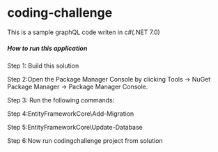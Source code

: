# coding-challenge
This is a sample graphQL code writen in c#(.NET 7.0)

##### How to run this application

Step 1: Build this solution 

Step 2:Open the Package Manager Console by clicking Tools -> NuGet Package Manager -> Package Manager Console.

Step 3: Run the following commands:

Step 4:EntityFrameworkCore\Add-Migration

Step 5:EntityFrameworkCore\Update-Database

Step 6:Now run codingchallenge project from solution
